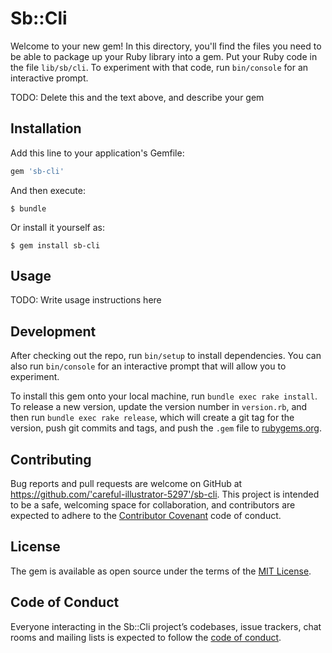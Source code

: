 # Sb::Cli

Welcome to your new gem! In this directory, you'll find the files you need to be able to package up your Ruby library into a gem. Put your Ruby code in the file `lib/sb/cli`. To experiment with that code, run `bin/console` for an interactive prompt.

TODO: Delete this and the text above, and describe your gem

## Installation

Add this line to your application's Gemfile:

```ruby
gem 'sb-cli'
```

And then execute:

    $ bundle

Or install it yourself as:

    $ gem install sb-cli

## Usage

TODO: Write usage instructions here

## Development

After checking out the repo, run `bin/setup` to install dependencies. You can also run `bin/console` for an interactive prompt that will allow you to experiment.

To install this gem onto your local machine, run `bundle exec rake install`. To release a new version, update the version number in `version.rb`, and then run `bundle exec rake release`, which will create a git tag for the version, push git commits and tags, and push the `.gem` file to [rubygems.org](https://rubygems.org).

## Contributing

Bug reports and pull requests are welcome on GitHub at https://github.com/'careful-illustrator-5297'/sb-cli. This project is intended to be a safe, welcoming space for collaboration, and contributors are expected to adhere to the [Contributor Covenant](http://contributor-covenant.org) code of conduct.

## License

The gem is available as open source under the terms of the [MIT License](https://opensource.org/licenses/MIT).

## Code of Conduct

Everyone interacting in the Sb::Cli project’s codebases, issue trackers, chat rooms and mailing lists is expected to follow the [code of conduct](https://github.com/'careful-illustrator-5297'/sb-cli/blob/master/CODE_OF_CONDUCT.md).
